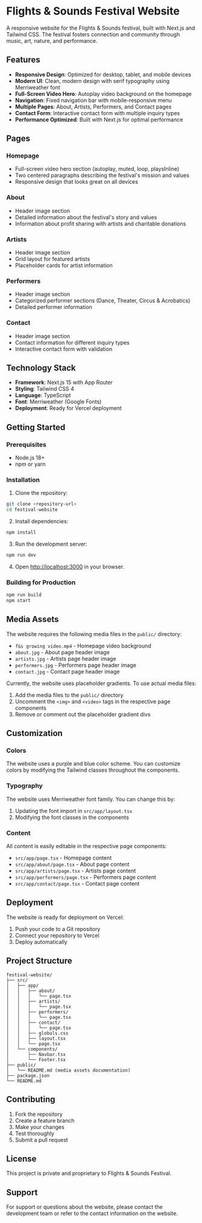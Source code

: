 # Flights & Sounds Festival Website

A responsive website for the Flights & Sounds festival, built with Next.js and Tailwind CSS. The festival fosters connection and community through music, art, nature, and performance.

## Features

- **Responsive Design**: Optimized for desktop, tablet, and mobile devices
- **Modern UI**: Clean, modern design with serif typography using Merriweather font
- **Full-Screen Video Hero**: Autoplay video background on the homepage
- **Navigation**: Fixed navigation bar with mobile-responsive menu
- **Multiple Pages**: About, Artists, Performers, and Contact pages
- **Contact Form**: Interactive contact form with multiple inquiry types
- **Performance Optimized**: Built with Next.js for optimal performance

## Pages

### Homepage
- Full-screen video hero section (autoplay, muted, loop, playsInline)
- Two centered paragraphs describing the festival's mission and values
- Responsive design that looks great on all devices

### About
- Header image section
- Detailed information about the festival's story and values
- Information about profit sharing with artists and charitable donations

### Artists
- Header image section
- Grid layout for featured artists
- Placeholder cards for artist information

### Performers
- Header image section
- Categorized performer sections (Dance, Theater, Circus & Acrobatics)
- Detailed performer information

### Contact
- Header image section
- Contact information for different inquiry types
- Interactive contact form with validation

## Technology Stack

- **Framework**: Next.js 15 with App Router
- **Styling**: Tailwind CSS 4
- **Language**: TypeScript
- **Font**: Merriweather (Google Fonts)
- **Deployment**: Ready for Vercel deployment

## Getting Started

### Prerequisites

- Node.js 18+ 
- npm or yarn

### Installation

1. Clone the repository:
```bash
git clone <repository-url>
cd festival-website
```

2. Install dependencies:
```bash
npm install
```

3. Run the development server:
```bash
npm run dev
```

4. Open [http://localhost:3000](http://localhost:3000) in your browser.

### Building for Production

```bash
npm run build
npm start
```

## Media Assets

The website requires the following media files in the `public/` directory:

- `f&s growing video.mp4` - Homepage video background
- `about.jpg` - About page header image
- `artists.jpg` - Artists page header image
- `performers.jpg` - Performers page header image
- `contact.jpg` - Contact page header image

Currently, the website uses placeholder gradients. To use actual media files:

1. Add the media files to the `public/` directory
2. Uncomment the `<img>` and `<video>` tags in the respective page components
3. Remove or comment out the placeholder gradient divs

## Customization

### Colors
The website uses a purple and blue color scheme. You can customize colors by modifying the Tailwind classes throughout the components.

### Typography
The website uses Merriweather font family. You can change this by:
1. Updating the font import in `src/app/layout.tsx`
2. Modifying the font classes in the components

### Content
All content is easily editable in the respective page components:
- `src/app/page.tsx` - Homepage content
- `src/app/about/page.tsx` - About page content
- `src/app/artists/page.tsx` - Artists page content
- `src/app/performers/page.tsx` - Performers page content
- `src/app/contact/page.tsx` - Contact page content

## Deployment

The website is ready for deployment on Vercel:

1. Push your code to a Git repository
2. Connect your repository to Vercel
3. Deploy automatically

## Project Structure

```
festival-website/
├── src/
│   ├── app/
│   │   ├── about/
│   │   │   └── page.tsx
│   │   ├── artists/
│   │   │   └── page.tsx
│   │   ├── performers/
│   │   │   └── page.tsx
│   │   ├── contact/
│   │   │   └── page.tsx
│   │   ├── globals.css
│   │   ├── layout.tsx
│   │   └── page.tsx
│   └── components/
│       ├── Navbar.tsx
│       └── Footer.tsx
├── public/
│   └── README.md (media assets documentation)
├── package.json
└── README.md
```

## Contributing

1. Fork the repository
2. Create a feature branch
3. Make your changes
4. Test thoroughly
5. Submit a pull request

## License

This project is private and proprietary to Flights & Sounds Festival.

## Support

For support or questions about the website, please contact the development team or refer to the contact information on the website.
